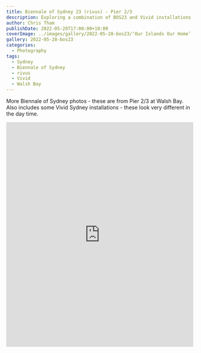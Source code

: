 ```yaml
---
title: Biennale of Sydney 23 (rivus) - Pier 2/3
description: Exploring a combination of BOS23 and Vivid installations
author: Chris Tham
publishDate: 2022-05-28T17:00:00+10:00
coverImage: ../images/gallery/2022-05-28-bos23/‘Our Islands Our Home’ (Torres Strait 8).jpeg
gallery: 2022-05-28-bos23
categories:
  - Photography
tags:
  - Sydney
  - Biennale of Sydney
  - rivus
  - Vivid
  - Walsh Bay
---
```



More Biennale of Sydney photos - these are from Pier 2/3 at Walsh Bay. Also includes some Vivid Sydney installations - these look very different in the day time.

<iframe src="https://www.facebook.com/plugins/post.php?href=https%3A%2F%2Fwww.facebook.com%2Fchris1.tham%2Fposts%2Fpfbid02ycDbapXMA4Unj65rfJTMXdLwGmjvhv3R3c3u1iDsJmfMFw6rPF9a9DKrsiYdbUagl&show_text=true&width=500" width="500" height="601" style="border:none;overflow:hidden" scrolling="no" frameborder="0" allowfullscreen="true" allow="autoplay; clipboard-write; encrypted-media; picture-in-picture; web-share"></iframe>